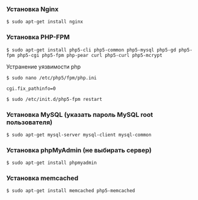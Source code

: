 ### Установка Nginx
```
$ sudo apt-get install nginx
```

### Установка PHP-FPM
```
$ sudo apt-get install php5-cli php5-common php5-mysql php5-gd php5-fpm php5-cgi php5-fpm php-pear curl php5-curl php5-mcrypt
```
Устранение уязвимости php
```
$ sudo nano /etc/php5/fpm/php.ini
```
```
cgi.fix_pathinfo=0
```
```
$ sudo /etc/init.d/php5-fpm restart
```
### Установка MySQL (указать пароль MySQL root пользователя)
```
$ sudo apt-get mysql-server mysql-client mysql-common
```

### Установка phpMyAdmin (не выбирать сервер)
```
$ sudo apt-get install phpmyadmin
```

### Установка memcached
```
$ sudo apt-get install memcached php5-memcached
```
